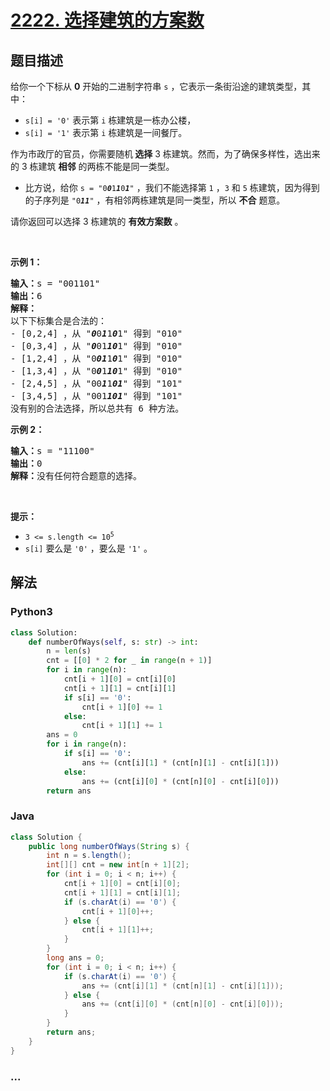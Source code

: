 # [2222. 选择建筑的方案数](https://leetcode-cn.com/problems/number-of-ways-to-select-buildings)

## 题目描述

<!-- 这里写题目描述 -->

<p>给你一个下标从 <strong>0</strong>&nbsp;开始的二进制字符串&nbsp;<code>s</code>&nbsp;，它表示一条街沿途的建筑类型，其中：</p>

<ul>
	<li><code>s[i] = '0'</code>&nbsp;表示第&nbsp;<code>i</code>&nbsp;栋建筑是一栋办公楼，</li>
	<li><code>s[i] = '1'</code>&nbsp;表示第&nbsp;<code>i</code>&nbsp;栋建筑是一间餐厅。</li>
</ul>

<p>作为市政厅的官员，你需要随机<strong>&nbsp;选择</strong>&nbsp;3 栋建筑。然而，为了确保多样性，选出来的 3 栋建筑 <strong>相邻</strong>&nbsp;的两栋不能是同一类型。</p>

<ul>
	<li>比方说，给你&nbsp;<code>s = "0<em><strong>0</strong></em>1<em><strong>1</strong></em>0<em><strong>1</strong></em>"</code>&nbsp;，我们不能选择第&nbsp;<code>1</code>&nbsp;，<code>3</code>&nbsp;和&nbsp;<code>5</code>&nbsp;栋建筑，因为得到的子序列是&nbsp;<code>"0<em><strong>11</strong></em>"</code>&nbsp;，有相邻两栋建筑是同一类型，所以 <strong>不合</strong>&nbsp;题意。</li>
</ul>

<p>请你返回可以选择 3 栋建筑的 <strong>有效方案数</strong>&nbsp;。</p>

<p>&nbsp;</p>

<p><strong>示例 1：</strong></p>

<pre><b>输入：</b>s = "001101"
<b>输出：</b>6
<b>解释：</b>
以下下标集合是合法的：
- [0,2,4] ，从 "<em><strong>0</strong></em>0<em><strong>1</strong></em>1<em><strong>0</strong></em>1" 得到 "010"
- [0,3,4] ，从 "<em><strong>0</strong></em>01<em><strong>10</strong></em>1" 得到 "010"
- [1,2,4] ，从 "0<em><strong>01</strong></em>1<em><strong>0</strong></em>1" 得到 "010"
- [1,3,4] ，从 "0<em><strong>0</strong></em>1<em><strong>10</strong></em>1" 得到 "010"
- [2,4,5] ，从 "00<em><strong>1</strong></em>1<em><strong>01</strong></em>" 得到 "101"
- [3,4,5] ，从 "001<em><strong>101</strong></em>" 得到 "101"
没有别的合法选择，所以总共有 6 种方法。
</pre>

<p><strong>示例 2：</strong></p>

<pre><b>输入：</b>s = "11100"
<b>输出：</b>0
<b>解释：</b>没有任何符合题意的选择。
</pre>

<p>&nbsp;</p>

<p><strong>提示：</strong></p>

<ul>
	<li><code>3 &lt;= s.length &lt;= 10<sup>5</sup></code></li>
	<li><code>s[i]</code>&nbsp;要么是&nbsp;<code>'0'</code>&nbsp;，要么是&nbsp;<code>'1'</code>&nbsp;。</li>
</ul>


## 解法

<!-- 这里可写通用的实现逻辑 -->

<!-- tabs:start -->

### **Python3**

<!-- 这里可写当前语言的特殊实现逻辑 -->

```python
class Solution:
    def numberOfWays(self, s: str) -> int:
        n = len(s)
        cnt = [[0] * 2 for _ in range(n + 1)]
        for i in range(n):
            cnt[i + 1][0] = cnt[i][0]
            cnt[i + 1][1] = cnt[i][1]
            if s[i] == '0':
                cnt[i + 1][0] += 1
            else:
                cnt[i + 1][1] += 1
        ans = 0
        for i in range(n):
            if s[i] == '0':
                ans += (cnt[i][1] * (cnt[n][1] - cnt[i][1]))
            else:
                ans += (cnt[i][0] * (cnt[n][0] - cnt[i][0]))
        return ans
```

### **Java**

<!-- 这里可写当前语言的特殊实现逻辑 -->

```java
class Solution {
    public long numberOfWays(String s) {
        int n = s.length();
        int[][] cnt = new int[n + 1][2];
        for (int i = 0; i < n; i++) {
            cnt[i + 1][0] = cnt[i][0];
            cnt[i + 1][1] = cnt[i][1];
            if (s.charAt(i) == '0') {
                cnt[i + 1][0]++;
            } else {
                cnt[i + 1][1]++;
            }
        }
        long ans = 0;
        for (int i = 0; i < n; i++) {
            if (s.charAt(i) == '0') {
                ans += (cnt[i][1] * (cnt[n][1] - cnt[i][1]));
            } else {
                ans += (cnt[i][0] * (cnt[n][0] - cnt[i][0]));
            }
        }
        return ans;
    }
}
```

### **...**

```

```

<!-- tabs:end -->
